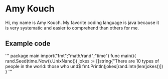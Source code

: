 # Amy Kouch

Hi, my name is Amy Kouch. My favorite coding language is java because it is
very systematic and easier to comprehend than others for me.

## Example code
''' package main
import("fmt";"math/rand";"time")
func main(){
    rand.Seed(time.Now().UnixNano())
    jokes := []string{"There are 10 types of people in the world: those who und$
    fmt.Println(jokes[rand.Intn(len(jokes))])
}
'''
